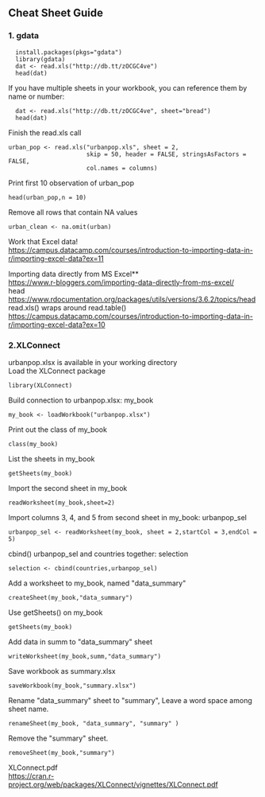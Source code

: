 ## Cheat Sheet Guide
### 1. gdata  
```
  install.packages(pkgs="gdata")
  library(gdata)
  dat <- read.xls("http://db.tt/zOCGC4ve")
  head(dat)
```
  If you have multiple sheets in your workbook, you can reference them by name or number:
```
  dat <- read.xls("http://db.tt/zOCGC4ve", sheet="bread")
  head(dat)
  ```
Finish the read.xls call
```
urban_pop <- read.xls("urbanpop.xls", sheet = 2,
                      skip = 50, header = FALSE, stringsAsFactors = FALSE,
                      col.names = columns)
 ```                     
Print first 10 observation of urban_pop
```
head(urban_pop,n = 10)
  ```
Remove all rows that contain NA values
```
urban_clean <- na.omit(urban)
```
Work that Excel data!
<br> https://campus.datacamp.com/courses/introduction-to-importing-data-in-r/importing-excel-data?ex=11

 Importing data directly from MS Excel**
<br> https://www.r-bloggers.com/importing-data-directly-from-ms-excel/
<br> head
<br>https://www.rdocumentation.org/packages/utils/versions/3.6.2/topics/head
<br> read.xls() wraps around read.table()
<br> https://campus.datacamp.com/courses/introduction-to-importing-data-in-r/importing-excel-data?ex=10

### 2.XLConnect
urbanpop.xlsx is available in your working directory
<br>
Load the XLConnect package
 ```
library(XLConnect)
```
 Build connection to urbanpop.xlsx: my_book
 ```
my_book <- loadWorkbook("urbanpop.xlsx")
```
 Print out the class of my_book
```
class(my_book)
```
List the sheets in my_book
```
getSheets(my_book)
```

Import the second sheet in my_book
```
readWorksheet(my_book,sheet=2)
```
Import columns 3, 4, and 5 from second sheet in my_book: urbanpop_sel
```
urbanpop_sel <- readWorksheet(my_book, sheet = 2,startCol = 3,endCol = 5) 
```
cbind() urbanpop_sel and countries together: selection
```
selection <- cbind(countries,urbanpop_sel)
```
Add a worksheet to my_book, named "data_summary"
```
createSheet(my_book,"data_summary")
```
Use getSheets() on my_book
```
getSheets(my_book)
```
Add data in summ to "data_summary" sheet
```
writeWorksheet(my_book,summ,"data_summary")
```
Save workbook as summary.xlsx
```
saveWorkbook(my_book,"summary.xlsx")
```
Rename "data_summary" sheet to "summary", Leave a word space among sheet name.
```
renameSheet(my_book, "data_summary", "summary" )
```
Remove the "summary" sheet.
```
removeSheet(my_book,"summary")
```
 XLConnect.pdf
<br> https://cran.r-project.org/web/packages/XLConnect/vignettes/XLConnect.pdf
